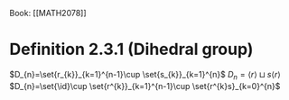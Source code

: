 Book: [[MATH2078]]
# Definition 2.3.1 (Dihedral group)
$D_{n}=\set{r_{k}}_{k=1}^{n-1}\cup \set{s_{k}}_{k=1}^{n}$
$D_{n}=\langle r\rangle\sqcup s\langle r\rangle$
$D_{n}=\set{\id}\cup \set{r^{k}}_{k=1}^{n-1}\cup \set{r^{k}s}_{k=0}^{n}$